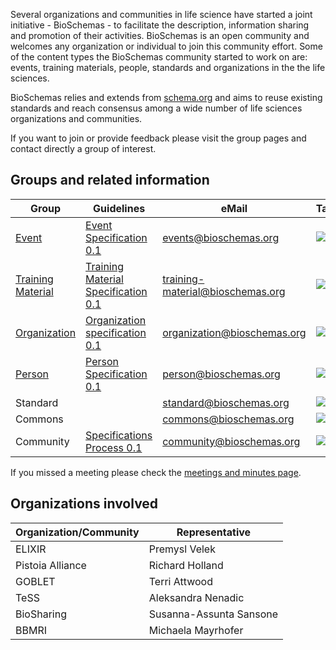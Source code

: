 Several organizations and communities in life science have started a joint initiative - BioSchemas - to facilitate the description, information sharing and promotion of their activities. BioSchemas is an open community and welcomes any organization or individual to join this community effort. Some of the content types the BioSchemas community started to work on are: events, training materials, people, standards and organizations in the the life sciences.

BioSchemas relies and extends from [schema.org](http://schema.org) and aims to reuse existing standards and reach consensus among a wide number of life sciences organizations and communities.

If you want to join or provide feedback please visit the group pages and contact directly a group of interest.


## Groups and related information

Group | Guidelines | eMail | Tasks/issues
--- | --- | --- | --- 
[Event](https://github.com/BioSchemas/bioschemas/wiki/Event-Group) | [Event Specification 0.1](https://drive.google.com/open?id=12O8gsOuH2qHKpis6vTHxXExraNH5XZEnoilwNgWWgaQ) | events@bioschemas.org | [![link](https://raw.githubusercontent.com/BioSchemas/bioschemas/master/images/icon-link.png)](https://github.com/BioSchemas/bioschemas/labels/type%3A%20event)
[Training Material](https://github.com/BioSchemas/bioschemas/wiki/Training-Material-Group) | [Training Material Specification 0.1](https://docs.google.com/document/d/1HG2fEjCoDUE4tn1XZ_ZIeWLEFXnI3YtS_FRIIFIbv-s/edit) | training-material@bioschemas.org | [![link](https://raw.githubusercontent.com/BioSchemas/bioschemas/master/images/icon-link.png)](https://github.com/BioSchemas/bioschemas/labels/type%3A%20training%20material)
[Organization](https://github.com/BioSchemas/bioschemas/wiki/Organization-Group)  | [Organization specification 0.1](https://docs.google.com/document/d/1nR3TS6xwtOH9IwXHnTbNW2kGi_APfLT0uid-6Ky7XDo/edit?usp=sharing)  | organization@bioschemas.org | [![link](https://raw.githubusercontent.com/BioSchemas/bioschemas/master/images/icon-link.png)](https://github.com/BioSchemas/bioschemas/labels/type%3A%20organization)
[Person](https://github.com/BioSchemas/bioschemas/wiki/Person-Group) | [Person Specification 0.1](https://docs.google.com/document/d/1Hhm9uZ85eJvH6JG1ZoPz83E9bx-B95r2rW8vPZ2_XJE/edit#heading=h.udykbimgtwao) | person@bioschemas.org | [![link](https://raw.githubusercontent.com/BioSchemas/bioschemas/master/images/icon-link.png)](https://github.com/BioSchemas/bioschemas/labels/type%3A%20person)
Standard  |  | standard@bioschemas.org | [![link](https://raw.githubusercontent.com/BioSchemas/bioschemas/master/images/icon-link.png)](https://github.com/BioSchemas/bioschemas/labels/type%3A%20standard)
Commons  |  | commons@bioschemas.org | [![link](https://raw.githubusercontent.com/BioSchemas/bioschemas/master/images/icon-link.png)](https://github.com/BioSchemas/bioschemas/labels/commons)
Community  | [Specifications Process 0.1](https://docs.google.com/document/d/1eDHBfw6frl9xAjIduLYRwcqUY3jehfzJ-xSKCc1nSsc/edit?usp=sharing) | community@bioschemas.org | [![link](https://raw.githubusercontent.com/BioSchemas/bioschemas/master/images/icon-link.png)](https://github.com/BioSchemas/bioschemas/labels/community)

If you missed a meeting please check the [meetings and minutes page](https://github.com/BioSchemas/bioschemas/wiki/Meetings-and-minutes).

## Organizations involved

Organization/Community | Representative
--- | --- 
ELIXIR | Premysl Velek
Pistoia Alliance | Richard Holland
GOBLET | Terri Attwood
TeSS | Aleksandra Nenadic
BioSharing | Susanna-Assunta Sansone
BBMRI | Michaela Mayrhofer

